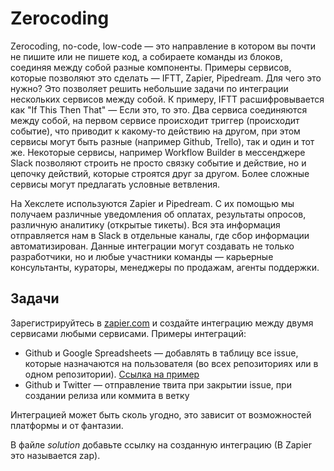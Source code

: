 # Zerocoding

Zerocoding, no-code, low-code — это направление в котором вы почти не пишите или не пишете код, а собираете команды из блоков, соединяя между собой разные компоненты. Примеры сервисов, которые позволяют это сделать — IFTT, Zapier, Pipedream. Для чего это нужно? Это позволяет решить небольшие задачи по интеграции нескольких сервисов между собой. К примеру, IFTT расшифровывается как "If This Then That" — Если это, то это. Два сервиса соединяются между собой, на первом сервисе происходит триггер (происходит событие), что приводит к какому-то действию на другом, при этом сервисы могут быть разные (например Github, Trello), так и один и тот же. Некоторые сервисы, например Workflow Builder в мессенджере Slack позволяют строить не просто связку событие и действие, но и цепочку действий, которые строятся друг за другом. Более сложные сервисы могут предлагать условные ветвления.

На Хекслете используются Zapier и Pipedream. С их помощью мы получаем различные уведомления об оплатах, результаты опросов, различную аналитику (открытые тикеты). Вся эта информация отправляется нам в Slack в отдельные каналы, где сбор информации автоматизирован. Данные интеграции могут создавать не только разработчики, но и любые участники команды — карьерные консультанты, кураторы, менеджеры по продажам, агенты поддержки.

## Задачи

Зарегистрируйтесь в [zapier.com](https://zapier.com/) и создайте интеграцию между двумя сервисами любыми сервисами. Примеры интеграций:

* Github и Google Spreadsheets — добавлять в таблицу все issue, которые назначаются на пользователя (во всех репозиториях или в одном репозитории). [Ссылка на пример](https://zapier.com/shared/58904e29c2c4ee16d4fee7af6165b149e8a9c312)
* Github и Twitter — отправление твита при закрытии issue, при создании релиза или коммита в ветку

Интеграцией может быть сколь угодно, это зависит от возможностей платформы и от фантазии.

В файле *solution* добавьте ссылку на созданную интеграцию (В Zapier это называется zap).
